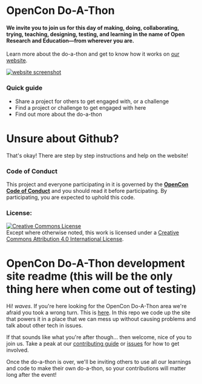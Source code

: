 # OpenCon Do-A-Thon
#### We invite you to join us for this day of making, doing, collaborating, trying, teaching, designing, testing, and learning in the name of Open Research and Education—from wherever you are.

Learn more about the do-a-thon and get to know how it works on [our website](https://sparcopen.github.io/doathon-dev/index.html).

[![website screenshot](https://github.com/sparcopen/doathon-dev/blob/master/images/website-screenshot.png?raw=true)](https://sparcopen.github.io/doathon-dev/index.html)

### Quick guide

* Share a project for others to get engaged with, or a challenge
* Find a project or challenge to get engaged with here
* Find out more about the do-a-thon

# Unsure about Github?

That's okay! There are step by step instructions and help on the website!

### Code of Conduct
This project and everyone participating in it is governed by the [**OpenCon Code of Conduct**](http://www.opencon2017.org/code_of_conduct) and you should read it before participating. By participating, you are expected to uphold this code.

### License:
<a rel="license" href="http://creativecommons.org/licenses/by/4.0/"><img alt="Creative Commons License" style="border-width:0" src="https://i.creativecommons.org/l/by/4.0/80x15.png" /></a><br />Except where otherwise noted, this work is licensed under a <a rel="license" href="http://creativecommons.org/licenses/by/4.0/">Creative Commons Attribution 4.0 International License</a>.


# OpenCon Do-A-Thon development site readme (this will be the only thing here when come out of testing)

Hi! *waves*. If you're here looking for the OpenCon Do-A-Thon area we're afraid you took a wrong turn. This is [here](https://github.com/sparcopen/doathon). In this repo we code up the site that powers it in a place that we can mess up without causing problems and talk about other tech in issues.

If that sounds like what you're after though... then welcome, nice of you to join us. Take a peak at our [contributing guide](https://github.com/sparcopen/doathon-dev/blob/master/.github/contributing.md) or [issues](https://github.com/sparcopen/doathon-dev/issues) for how to get involved.

Once the do-a-thon is over, we'll be inviting others to use all our learnings and code to make their own do-a-thon, so your contributions will matter long after the event!
